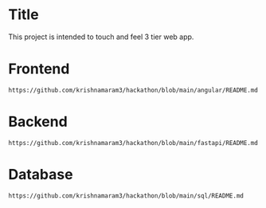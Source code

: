 # Title
This project is intended to touch and feel 3 tier web app.

# Frontend
```
https://github.com/krishnamaram3/hackathon/blob/main/angular/README.md
```
# Backend
```
https://github.com/krishnamaram3/hackathon/blob/main/fastapi/README.md
```
# Database
```
https://github.com/krishnamaram3/hackathon/blob/main/sql/README.md
```
